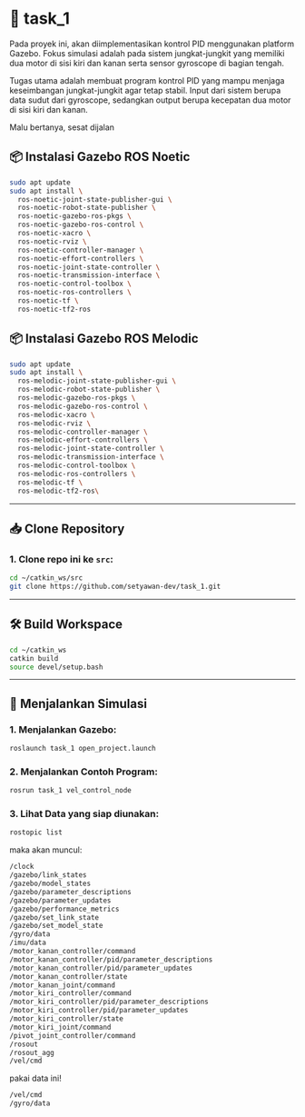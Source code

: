 # 🤖 task_1

Pada proyek ini, akan diimplementasikan kontrol PID menggunakan platform Gazebo. Fokus simulasi adalah pada sistem jungkat-jungkit yang memiliki dua motor di sisi kiri dan kanan serta sensor gyroscope di bagian tengah.

Tugas utama adalah membuat program kontrol PID yang mampu menjaga keseimbangan jungkat-jungkit agar tetap stabil. Input dari sistem berupa data sudut dari gyroscope, sedangkan output berupa kecepatan dua motor di sisi kiri dan kanan.

Malu bertanya, sesat dijalan

## 📦 Instalasi Gazebo ROS Noetic

```bash
sudo apt update
sudo apt install \
  ros-noetic-joint-state-publisher-gui \
  ros-noetic-robot-state-publisher \
  ros-noetic-gazebo-ros-pkgs \
  ros-noetic-gazebo-ros-control \
  ros-noetic-xacro \
  ros-noetic-rviz \
  ros-noetic-controller-manager \
  ros-noetic-effort-controllers \
  ros-noetic-joint-state-controller \
  ros-noetic-transmission-interface \
  ros-noetic-control-toolbox \
  ros-noetic-ros-controllers \
  ros-noetic-tf \
  ros-noetic-tf2-ros
```

## 📦 Instalasi Gazebo ROS Melodic

```bash
sudo apt update
sudo apt install \
  ros-melodic-joint-state-publisher-gui \
  ros-melodic-robot-state-publisher \
  ros-melodic-gazebo-ros-pkgs \
  ros-melodic-gazebo-ros-control \
  ros-melodic-xacro \
  ros-melodic-rviz \
  ros-melodic-controller-manager \
  ros-melodic-effort-controllers \
  ros-melodic-joint-state-controller \
  ros-melodic-transmission-interface \
  ros-melodic-control-toolbox \
  ros-melodic-ros-controllers \
  ros-melodic-tf \
  ros-melodic-tf2-ros\
```

---

## 📥 Clone Repository

### 1. Clone repo ini ke `src`:

```bash
cd ~/catkin_ws/src
git clone https://github.com/setyawan-dev/task_1.git
```

---

## 🛠️ Build Workspace

```bash
cd ~/catkin_ws
catkin build
source devel/setup.bash
```

---

## 🚀 Menjalankan Simulasi

### 1. Menjalankan Gazebo:

```bash
roslaunch task_1 open_project.launch
```

### 2. Menjalankan Contoh Program:
```bash
rosrun task_1 vel_control_node
```

### 3. Lihat Data yang siap diunakan:
```bash
rostopic list
```
maka akan muncul:
```bash
/clock
/gazebo/link_states
/gazebo/model_states
/gazebo/parameter_descriptions
/gazebo/parameter_updates
/gazebo/performance_metrics
/gazebo/set_link_state
/gazebo/set_model_state
/gyro/data
/imu/data
/motor_kanan_controller/command
/motor_kanan_controller/pid/parameter_descriptions
/motor_kanan_controller/pid/parameter_updates
/motor_kanan_controller/state
/motor_kanan_joint/command
/motor_kiri_controller/command
/motor_kiri_controller/pid/parameter_descriptions
/motor_kiri_controller/pid/parameter_updates
/motor_kiri_controller/state
/motor_kiri_joint/command
/pivot_joint_controller/command
/rosout
/rosout_agg
/vel/cmd
```

pakai data ini!
```bash
/vel/cmd
/gyro/data
```
